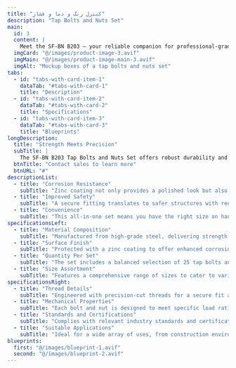 ```yaml
---
title: "کنترل رنگ و دما و فشار"
description: "Tap Bolts and Nuts Set"
main:
  id: 3
  content: |
    Meet the SF-BN B203 – your reliable companion for professional-grade fastening. This comprehensive box set comes with a versatile selection of tap bolts and nuts, meticulously crafted to provide the strongest hold for your construction and assembly projects.
  imgCard: "@/images/product-image-3.avif"
  imgMain: "@/images/product-image-main-3.avif"
  imgAlt: "Mockup boxes of a tap bolts and nuts set"
tabs:
  - id: "tabs-with-card-item-1"
    dataTab: "#tabs-with-card-1"
    title: "Description"
  - id: "tabs-with-card-item-2"
    dataTab: "#tabs-with-card-2"
    title: "Specifications"
  - id: "tabs-with-card-item-3"
    dataTab: "#tabs-with-card-3"
    title: "Blueprints"
longDescription:
  title: "Strength Meets Precision"
  subTitle: |
    The SF-BN B203 Tap Bolts and Nuts Set offers robust durability and precision for construction professionals, ensuring reliable performance in every application, from house framing to machinery assembly.
  btnTitle: "Contact sales to learn more"
  btnURL: "#"
descriptionList:
  - title: "Corrosion Resistance"
    subTitle: "Zinc coating not only provides a polished look but also shields against corrosion, ensuring longevity."
  - title: "Improved Safety"
    subTitle: "A secure fitting translates to safer structures with reduced risk of component failure."
  - title: "Convenience"
    subTitle: "This all-in-one set means you have the right size on hand, cutting down on project delays and additional trips to the hardware store."
specificationsLeft:
  - title: "Material Composition"
    subTitle: "Manufactured from high-grade steel, delivering strength and reliability for demanding applications."
  - title: "Surface Finish"
    subTitle: "Protected with a zinc coating to offer enhanced corrosion resistance and longevity."
  - title: "Quantity Per Set"
    subTitle: "The set includes a balanced selection of 25 tap bolts and 25 matching nuts."
  - title: "Size Assortment"
    subTitle: "Features a comprehensive range of sizes to cater to various project requirements, ensuring compatibility and versatility."
specificationsRight:
  - title: "Thread Details"
    subTitle: "Engineered with precision-cut threads for a secure fit and easy installation."
  - title: "Mechanical Properties"
    subTitle: "Each bolt and nut is designed to meet specific load rating or strength grades, suitable for structural applications."
  - title: "Standards and Certifications"
    subTitle: "Complies with relevant industry standards and certifications, ensuring consistent quality and safety."
  - title: "Suitable Applications"
    subTitle: "Ideal for a wide array of uses, from construction environments to mechanical assemblies that demand strong and secure joints."
blueprints:
  first: "@/images/blueprint-1.avif"
  second: "@/images/blueprint-2.avif"  
---
```

